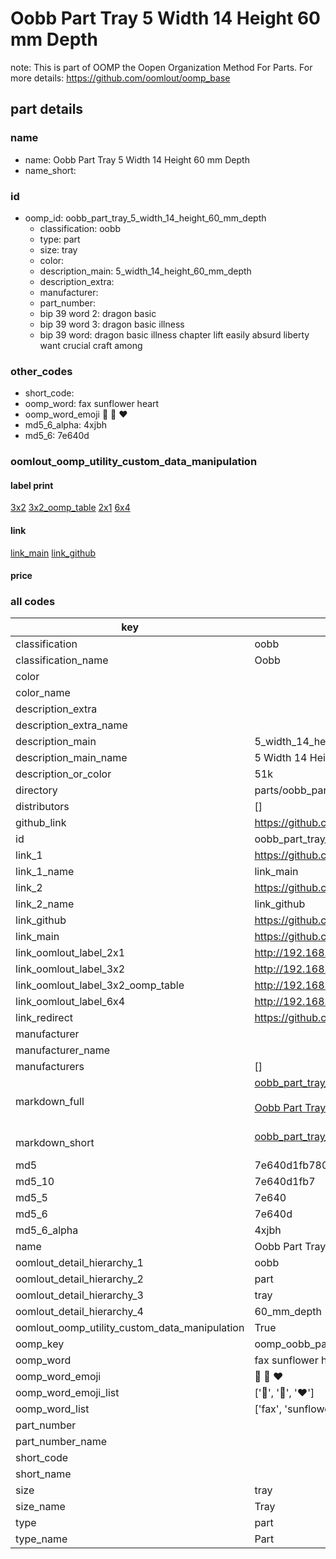 # Oobb Part Tray 5 Width 14 Height 60 mm Depth  

note: This is part of OOMP the Oopen Organization Method For Parts. For more details: https://github.com/oomlout/oomp_base

##  part details
  







### name
* name: Oobb Part Tray 5 Width 14 Height 60 mm Depth
* name_short: 
### id
* oomp_id: oobb_part_tray_5_width_14_height_60_mm_depth
  * classification: oobb
  * type: part
  * size: tray
  * color: 
  * description_main: 5_width_14_height_60_mm_depth
  * description_extra: 
  * manufacturer: 
  * part_number: 
  * bip 39 word 2: dragon basic
  * bip 39 word 3: dragon basic illness
  * bip 39 word: dragon basic illness chapter lift easily absurd liberty want crucial craft among

### other_codes
* short_code: 
* oomp_word: fax sunflower heart
* oomp_word_emoji :fax: :sunflower: :heart:
* md5_6_alpha: 4xjbh
* md5_6: 7e640d






### oomlout_oomp_utility_custom_data_manipulation
#### label print
[3x2](http://192.168.1.245:1112/?label=oomp%204xjbh)
[3x2_oomp_table](http://192.168.1.108:1112/?label=oomp%204xjbh)
[2x1](http://192.168.1.242:1112/?label=oomp%204xjbh)
[6x4](http://192.168.1.55:1112/?label=oomp%204xjbh)    

#### link

[link_main](https://github.com/oomlout/oomlout_oomp_version_1_messy/tree/main/parts/oobb_part_tray_5_width_14_height_60_mm_depth) [link_github](https://github.com/oomlout/oomlout_oomp_version_1_messy/tree/main/parts/oobb_part_tray_5_width_14_height_60_mm_depth)                             

#### price







### all codes 
| key | value |  
| --- | --- |  
| classification | oobb |  
| classification_name | Oobb |  
| color |  |  
| color_name |  |  
| description_extra |  |  
| description_extra_name |  |  
| description_main | 5_width_14_height_60_mm_depth |  
| description_main_name | 5 Width 14 Height 60 mm Depth |  
| description_or_color | 51k |  
| directory | parts/oobb_part_tray_5_width_14_height_60_mm_depth |  
| distributors | [] |  
| github_link | https://github.com/oomlout/oomlout_oomp_part_src/tree/main/parts/oobb_part_tray_5_width_14_height_60_mm_depth |  
| id | oobb_part_tray_5_width_14_height_60_mm_depth |  
| link_1 | https://github.com/oomlout/oomlout_oomp_version_1_messy/tree/main/parts/oobb_part_tray_5_width_14_height_60_mm_depth |  
| link_1_name | link_main |  
| link_2 | https://github.com/oomlout/oomlout_oomp_version_1_messy/tree/main/parts/oobb_part_tray_5_width_14_height_60_mm_depth |  
| link_2_name | link_github |  
| link_github | https://github.com/oomlout/oomlout_oomp_version_1_messy/tree/main/parts/oobb_part_tray_5_width_14_height_60_mm_depth |  
| link_main | https://github.com/oomlout/oomlout_oomp_version_1_messy/tree/main/parts/oobb_part_tray_5_width_14_height_60_mm_depth |  
| link_oomlout_label_2x1 | http://192.168.1.242:1112/?label=oomp%204xjbh |  
| link_oomlout_label_3x2 | http://192.168.1.245:1112/?label=oomp%204xjbh |  
| link_oomlout_label_3x2_oomp_table | http://192.168.1.108:1112/?label=oomp%204xjbh |  
| link_oomlout_label_6x4 | http://192.168.1.55:1112/?label=oomp%204xjbh |  
| link_redirect | https://github.com/oomlout/oomlout_oomp_version_1_messy/tree/main/parts/oobb_part_tray_5_width_14_height_60_mm_depth |  
| manufacturer |  |  
| manufacturer_name |  |  
| manufacturers | [] |  
| markdown_full | [oobb_part_tray_5_width_14_height_60_mm_depth](none)<br>[](none)<br>[Oobb Part Tray 5 Width 14 Height 60 Mm Depth](none)<br><br> |  
| markdown_short | [oobb_part_tray_5_width_14_height_60_mm_depth](none)<br><br> |  
| md5 | 7e640d1fb780e0211640b266e244c210 |  
| md5_10 | 7e640d1fb7 |  
| md5_5 | 7e640 |  
| md5_6 | 7e640d |  
| md5_6_alpha | 4xjbh |  
| name | Oobb Part Tray 5 Width 14 Height 60 mm Depth |  
| oomlout_detail_hierarchy_1 | oobb |  
| oomlout_detail_hierarchy_2 | part |  
| oomlout_detail_hierarchy_3 | tray |  
| oomlout_detail_hierarchy_4 | 60_mm_depth |  
| oomlout_oomp_utility_custom_data_manipulation | True |  
| oomp_key | oomp_oobb_part_tray_5_width_14_height_60_mm_depth |  
| oomp_word | fax sunflower heart |  
| oomp_word_emoji | :fax: :sunflower: :heart: |  
| oomp_word_emoji_list | [':fax:', ':sunflower:', ':heart:'] |  
| oomp_word_list | ['fax', 'sunflower', 'heart'] |  
| part_number |  |  
| part_number_name |  |  
| short_code |  |  
| short_name |  |  
| size | tray |  
| size_name | Tray |  
| type | part |  
| type_name | Part |  
